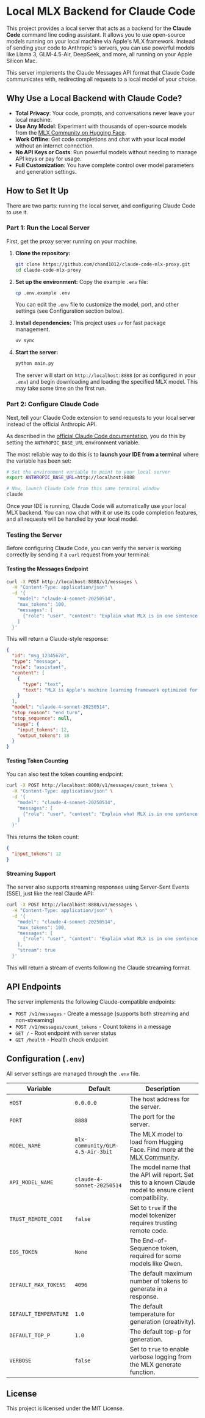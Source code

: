 # Local MLX Backend for Claude Code

This project provides a local server that acts as a backend for the **Claude Code** command line coding assistant. It allows you to use open-source models running on your local machine via Apple's MLX framework. Instead of sending your code to Anthropic's servers, you can use powerful models like Llama 3, GLM-4.5-Air, DeepSeek, and more, all running on your Apple Silicon Mac.

This server implements the Claude Messages API format that Claude Code communicates with, redirecting all requests to a local model of your choice.

## Why Use a Local Backend with Claude Code?

- **Total Privacy**: Your code, prompts, and conversations never leave your local machine.
- **Use Any Model**: Experiment with thousands of open-source models from the [MLX Community on Hugging Face](https://huggingface.co/mlx-community).
- **Work Offline**: Get code completions and chat with your local model without an internet connection.
- **No API Keys or Costs**: Run powerful models without needing to manage API keys or pay for usage.
- **Full Customization**: You have complete control over model parameters and generation settings.

## How to Set It Up

There are two parts: running the local server, and configuring Claude Code to use it.

### Part 1: Run the Local Server

First, get the proxy server running on your machine.

1. **Clone the repository:**

    ```bash
    git clone https://github.com/chand1012/claude-code-mlx-proxy.git
    cd claude-code-mlx-proxy
    ```

2. **Set up the environment:**
    Copy the example `.env` file:

    ```bash
    cp .env.example .env
    ```

    You can edit the `.env` file to customize the model, port, and other settings (see Configuration section below).

3. **Install dependencies:**
    This project uses `uv` for fast package management.

    ```bash
    uv sync
    ```

4. **Start the server:**

    ```bash
    python main.py
    ```

    The server will start on `http://localhost:8888` (or as configured in your `.env`) and begin downloading and loading the specified MLX model. This may take some time on the first run.

### Part 2: Configure Claude Code

Next, tell your Claude Code extension to send requests to your local server instead of the official Anthropic API.

As described in the [official Claude Code documentation](https://docs.anthropic.com/en/docs/claude-code/llm-gateway), you do this by setting the `ANTHROPIC_BASE_URL` environment variable.

The most reliable way to do this is to **launch your IDE from a terminal** where the variable has been set:

```bash
# Set the environment variable to point to your local server
export ANTHROPIC_BASE_URL=http://localhost:8888

# Now, launch Claude Code from this same terminal window
claude
```

Once your IDE is running, Claude Code will automatically use your local MLX backend. You can now chat with it or use its code completion features, and all requests will be handled by your local model.

### Testing the Server

Before configuring Claude Code, you can verify the server is working correctly by sending it a `curl` request from your terminal:

#### Testing the Messages Endpoint

```bash
curl -X POST http://localhost:8888/v1/messages \
  -H "Content-Type: application/json" \
  -d '{
    "model": "claude-4-sonnet-20250514",
    "max_tokens": 100,
    "messages": [
      {"role": "user", "content": "Explain what MLX is in one sentence."}
    ]
  }'
```

This will return a Claude-style response:

```json
{
  "id": "msg_12345678",
  "type": "message",
  "role": "assistant",
  "content": [
    {
      "type": "text",
      "text": "MLX is Apple's machine learning framework optimized for efficient training and inference on Apple Silicon chips."
    }
  ],
  "model": "claude-4-sonnet-20250514",
  "stop_reason": "end_turn",
  "stop_sequence": null,
  "usage": {
    "input_tokens": 12,
    "output_tokens": 18
  }
}
```

#### Testing Token Counting

You can also test the token counting endpoint:

```bash
curl -X POST http://localhost:8000/v1/messages/count_tokens \
  -H "Content-Type: application/json" \
  -d '{
    "model": "claude-4-sonnet-20250514",
    "messages": [
      {"role": "user", "content": "Explain what MLX is in one sentence."}
    ]
  }'
```

This returns the token count:

```json
{
  "input_tokens": 12
}
```

#### Streaming Support

The server also supports streaming responses using Server-Sent Events (SSE), just like the real Claude API:

```bash
curl -X POST http://localhost:8888/v1/messages \
  -H "Content-Type: application/json" \
  -d '{
    "model": "claude-4-sonnet-20250514",
    "max_tokens": 100,
    "messages": [
      {"role": "user", "content": "Explain what MLX is in one sentence."}
    ],
    "stream": true
  }'
```

This will return a stream of events following the Claude streaming format.

## API Endpoints

The server implements the following Claude-compatible endpoints:

- `POST /v1/messages` - Create a message (supports both streaming and non-streaming)
- `POST /v1/messages/count_tokens` - Count tokens in a message
- `GET /` - Root endpoint with server status
- `GET /health` - Health check endpoint

## Configuration (`.env`)

All server settings are managed through the `.env` file.

| Variable              | Default                                       | Description                                                                                             |
| --------------------- | --------------------------------------------- | ------------------------------------------------------------------------------------------------------- |
| `HOST`                | `0.0.0.0`                                     | The host address for the server.                                                                        |
| `PORT`                | `8888`                                        | The port for the server.                                                                                |
| `MODEL_NAME`          | `mlx-community/GLM-4.5-Air-3bit`              | The MLX model to load from Hugging Face. Find more at the [MLX Community](https://huggingface.co/mlx-community). |
| `API_MODEL_NAME`      | `claude-4-sonnet-20250514`                    | The model name that the API will report. Set this to a known Claude model to ensure client compatibility. |
| `TRUST_REMOTE_CODE`   | `false`                                       | Set to `true` if the model tokenizer requires trusting remote code.                                     |
| `EOS_TOKEN`           | `None`                                        | The End-of-Sequence token, required for some models like Qwen.               |
| `DEFAULT_MAX_TOKENS`  | `4096`                                        | The default maximum number of tokens to generate in a response.                                         |
| `DEFAULT_TEMPERATURE` | `1.0`                                         | The default temperature for generation (creativity).                                                    |
| `DEFAULT_TOP_P`       | `1.0`                                         | The default top-p for generation.                                                                       |
| `VERBOSE`             | `false`                                       | Set to `true` to enable verbose logging from the MLX generate function.                                 |

## License

This project is licensed under the MIT License.
